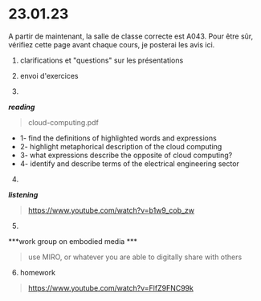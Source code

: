 # 23.01.23

A partir de maintenant, la salle de classe correcte est A043.
Pour être sûr, vérifiez cette page avant chaque cours, je posterai les avis ici.

1) clarifications et "questions" sur les présentations
2) envoi d'exercices

3)
***reading***

> cloud-computing.pdf

* 1- find the definitions of highlighted words and expressions
* 2- highlight metaphorical description of the cloud computing
* 3- what expressions describe the opposite of cloud computing?
* 4- identify and describe terms of the electrical engineering sector

4)
***listening***

> https://www.youtube.com/watch?v=b1w9_cob_zw

5)
***work group on embodied media ***

> use MIRO, or whatever you are able to digitally share with others

6) homework

> https://www.youtube.com/watch?v=FlfZ9FNC99k
